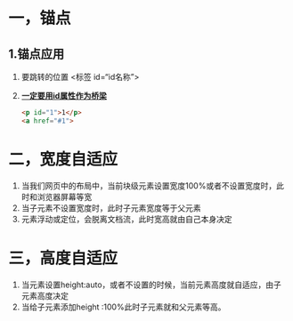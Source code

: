 # 一，锚点

## 1.锚点应用

1. 要跳转的位置 <标签 id=“id名称”>

2. <a href="#id名称">

   **一定要用id属性作为桥梁**

   ```html
   <p id="1">1</p>
   <a href="#1">
   ```

# 二，宽度自适应

1. 当我们网页中的布局中，当前块级元素设置宽度100%或者不设置宽度时，此时和浏览器屏幕等宽
2. 当子元素不设置宽度时，此时子元素宽度等于父元素
3. 元素浮动或定位，会脱离文档流，此时宽高就由自己本身决定

# 三，高度自适应

1.    当元素设置height:auto，或者不设置的时候，当前元素高度就自适应，由子元素高度决定
2.    当给子元素添加height :100%此时子元素就和父元素等高。